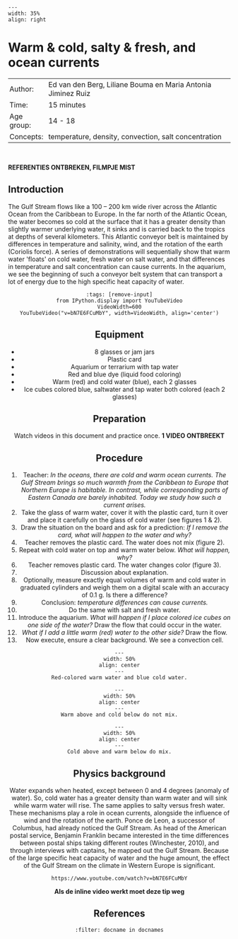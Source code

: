 ```{figure} ../../figures/busy.png
---
width: 35%
align: right
```

# Warm & cold, salty & fresh, and ocean currents

<table style="width: 100%; border-collapse: collapse; border: none;">
    <tr style="background-color: var(--background-color);">  
        <td style="text-align: left; padding: 3px; border: none; color: var(--text-color)">Author:</td>
        <td style="text-align: left; padding: 3px; border: none; color: var(--text-color)">Ed van den Berg, Liliane Bouma en Maria
Antonia Jiminez Ruiz</td>
    </tr>
    <tr style="background-color: var(--background-color);"> 
        <td style="text-align: left; padding: 3px; border: none; color: var(--text-color)">Time:</td>
        <td style="text-align: left; padding: 3px; border: none; color: var(--text-color)">15 minutes</td>
    </tr>
    <tr style="background-color: var(--background-color);"> 
        <td style="text-align: left; padding: 3px; border: none; color: var(--text-color)">Age group:</td>
        <td style="text-align: left; padding: 3px; border: none; color: var(--text-color)">14 - 18</td>
    </tr>
    <tr style="background-color: var(--background-color);"> 
        <td style="text-align: left; padding: 3px; border: none; color: var(--text-color)">Concepts:</td>
        <td style="text-align: left; padding: 3px; border: none; color: var(--text-color)">temperature, density, convection, salt concentration</td>
    </tr>
</table><br>


**REFERENTIES ONTBREKEN, FILMPJE MIST**


## Introduction
The Gulf Stream flows like a 100 – 200 km wide river across the Atlantic Ocean from the Caribbean to Europe. In the far north of the Atlantic Ocean, the water becomes so cold at the surface that it has a greater density than slightly warmer underlying water, it sinks and is carried back to the tropics at depths of several kilometers. This Atlantic conveyor belt is maintained by differences in temperature and salinity, wind, and the rotation of the earth (Coriolis force). A series of demonstrations will sequentially show that warm water 'floats' on cold water, fresh water on salt water, and that differences in temperature and salt concentration can cause currents. In the aquarium, we see the beginning of such a conveyor belt system that can transport a lot of energy due to the high specific heat capacity of water.

<div style='text-align: center;'>

```{code-cell} ipython3
:tags: [remove-input]
from IPython.display import YouTubeVideo
VideoWidth=600
YouTubeVideo("v=bN7E6FCuMbY", width=VideoWidth, align='center')
```

## Equipment
* 8 glasses or jam jars 
* Plastic card
* Aquarium or terrarium with tap water
* Red and blue dye (liquid food coloring)
* Warm (red) and cold water (blue), each 2 glasses
* Ice cubes colored blue, saltwater and tap water both colored (each 2 glasses)

## Preparation
Watch videos in this document and practice once. **1 VIDEO ONTBREEKT**

## Procedure
1. Teacher: *In the oceans, there are cold and warm ocean currents. The Gulf Stream brings so much warmth from the Caribbean to Europe that Northern Europe is habitable. In contrast, while corresponding parts of Eastern Canada are barely inhabited. Today we study how such a current arises.*
2. Take the glass of warm water, cover it with the plastic card, turn it over and place it carefully on the glass of cold water (see figures 1 & 2).
3. Draw the situation on the board and ask for a prediction: *If I remove the card, what will happen to the water and why?*
4. Teacher removes the plastic card. The water does not mix (figure 2).
5. Repeat with cold water on top and warm water below. *What will happen, why?*
6. Teacher removes plastic card. The water changes color (figure 3).
7. Discussion about explanation.
8. Optionally, measure exactly equal volumes of warm and cold water in graduated cylinders and weigh them on a digital scale with an accuracy of 0.1 g. Is there a difference?
9. Conclusion: *temperature differences can cause currents.*
10. Do the same with salt and fresh water.
11. Introduce the aquarium. *What will happen if I place colored ice cubes on one side of the water?* Draw the flow that could occur in the water.
12. *What if I add a little warm (red) water to the other side?* Draw the flow.
13. Now execute, ensure a clear background. We see a convection cell.


```{figure} demo28_figure1.jpg
---
width: 50%
align: center
---
Red-colored warm water and blue cold water.
```

```{figure} demo28_figure2.jpg
---
width: 50%
align: center
---
Warm above and cold below do not mix.
```

```{figure} demo28_figure3.jpg
---
width: 50%
align: center
---
Cold above and warm below do mix.
```
## Physics background
Water expands when heated, except between 0 and 4 degrees (anomaly of water). So, cold water has a greater density than warm water and will sink while warm water will rise. The same applies to salty versus fresh water. These mechanisms play a role in ocean currents, alongside the influence of wind and the rotation of the earth. Ponce de Leon, a successor of Columbus, had already noticed the Gulf Stream. As head of the American postal service, Benjamin Franklin became interested in the time differences between postal ships taking different routes (Winchester, 2010), and through interviews with captains, he mapped out the Gulf Stream. Because of the large specific heat capacity of water and the huge amount, the effect of the Gulf Stream on the climate in Western Europe is significant.

```{tip}
https://www.youtube.com/watch?v=bN7E6FCuMbY
```
**Als de inline video werkt moet deze tip weg**

## References
```{bibliography}
:filter: docname in docnames
```